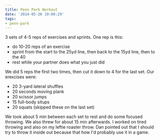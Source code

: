 ```yaml
---
title: Penn Park Workout
date: '2014-05-26 19:00:29'
tags:
- penn-park
---
```


3 sets of 4-5 reps of exercises and sprints. One rep is this:

- do 10-20 reps of an exercise
- sprint from the start to the 25yd line, then back to the 15yd line, then to the 40
- rest while your partner does what you just did

We did 5 reps the first two times, then cut it down to 4 for the last set. Our erexcises were:

- 20 3-yard lateral shuffles
- 20 seconds moving plank
- 20 scissor jumps
- 15 full-body situps
- 20 squats (skipped these on the last set)

We took about 5 min between each set to rest and do some focused throwing. We also threw for about 15 min afterwards. I worked on tired throwing and also on my leftie roaster throw. Dan pointed out that I should try to throw it inside out because that how I'd probably use it in a game.
